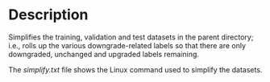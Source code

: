# Description
Simplifies the training, validation and test datasets in the parent directory;
i.e., rolls up the various downgrade-related labels so that there are only
downgraded, unchanged and upgraded labels remaining.

The _simplify.txt_ file shows the Linux command used to simplify the datasets.
